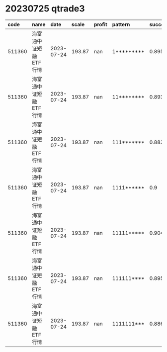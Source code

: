 
# 20230725 qtrade3
 | code | name | date | scale | profit | pattern | success_rate | success_cnt | fund_cnt | 
 | :----- | :----- | :----- | :----- | :----- | :----- | :----- | :----- | :----- | 
 | 511360 | 海富通中证短融ETF行情 | 2023-07-24 | 193.87 | nan | 1********* | 0.8954372623574145 | 471 | 526 | 
 | 511360 | 海富通中证短融ETF行情 | 2023-07-24 | 193.87 | nan | 11******** | 0.8933649289099526 | 377 | 422 | 
 | 511360 | 海富通中证短融ETF行情 | 2023-07-24 | 193.87 | nan | 111******* | 0.8837209302325582 | 304 | 344 | 
 | 511360 | 海富通中证短融ETF行情 | 2023-07-24 | 193.87 | nan | 1111****** | 0.9 | 252 | 280 | 
 | 511360 | 海富通中证短融ETF行情 | 2023-07-24 | 193.87 | nan | 11111***** | 0.9047619047619048 | 209 | 231 | 
 | 511360 | 海富通中证短融ETF行情 | 2023-07-24 | 193.87 | nan | 111111**** | 0.8958333333333334 | 172 | 192 | 
 | 511360 | 海富通中证短融ETF行情 | 2023-07-24 | 193.87 | nan | 1111111*** | 0.8860759493670886 | 140 | 158 | 

